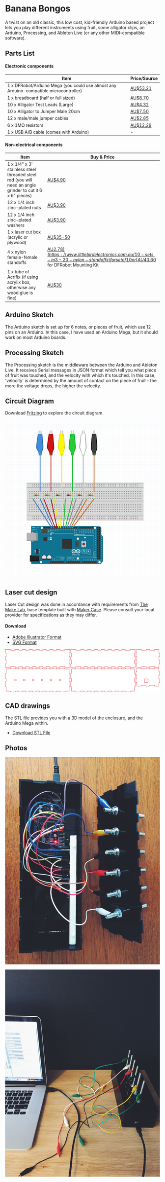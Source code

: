 # Banana Bongos

A twist on an old classic, this low cost, kid-friendly Arduino based project lets you play different instruments using fruit, some alligator clips, an Arduino, Processing, and Ableton Live (or any other MIDI-compatible software).

## Parts List
#### Electronic components

|Item|Price/Source|
|--|--|
| 1 x DFRobot/Arduino Mega (you could use almost any Arduino-compatible microcontroller)| [AU$53.21](https://www.littlebirdelectronics.com.au/dfrobot-mega-2560-v3.0-arduino-mega-2560-r3-compat) |
| 1 x breadboard (half or full sized) | [AU$8.70](https://www.littlebirdelectronics.com.au/full-sized-breadboard) |
| 10 x Alligator Test Leads (Large) | [AU$4.32](https://www.littlebirdelectronics.com.au/alligator-test-leads-multicolored-10-pack) |
10 x Alligator to Jumper Male 20cm | [AU$7.50](https://www.littlebirdelectronics.com.au/alligator-to-jumper-male-20cm-10-pin) |
12 x male/male jumper cables | [AU$2.85](https://www.littlebirdelectronics.com.au/premium-male-male-jumper-wires-20-x-6-150mm) |
6 x 1MΩ resistors | [AU$12.29](https://www.littlebirdelectronics.com.au/resistor-kit-1-4w-500-total) |
1 x USB A/B cable (comes with Arduino) | - |

#### Non-electrical components

|Item|Buy & Price|
|--|--|
1 x 1/4" x 3' stainless steel threaded steel rod (you will need an angle grinder to cut it 6 x 6" pieces) | [AU$4.90](http://www.anzor.com.au/stainless-steel-threaded-rod-studs-allthread/unc-threaded-rod/no-group-selected/114-x-3ft-316-threaded-rod/product) |
12 x 1/4 inch zinc-plated nuts | [AU$3.90](https://www.bunnings.com.au/zenith-1-4-zinc-plated-nyloc-nuts-20-pack_p2420269) |
12 x 1/4 inch zinc-plated washers | [AU$3.90](https://www.bunnings.com.au/zenith-1-4-zinc-plated-machine-washer-45-pack_p2420281) |
1 x laser cut box (acrylic or plywood) | [AU$35-50](http://themakelab.com)|
4 x nylon female-female standoffs | [AU$2.78](https://www.littlebirdelectronics.com.au/10-sets-m3-20-nylon-standoffs) for set of 10 or [AU$43.60](https://www.littlebirdelectronics.com.au/mounting-kit-standoffs) for DFRobot Mounting Kit |
1 x tube of Acrifix (if using acrylix box, otherwise any wood glue is fine) | [AU$30](https://www.pacwestcorp.com.au/acrifix-uv-glue/) |

## Arduino Sketch
The Arduino sketch is set up for 6 notes, or pieces of fruit, which use 12 pins on an Arduino. In this case, I have used an Arduino Mega, but it should work on most Arduino boards.

## Processing Sketch
The Processing sketch is the middleware between the Arduino and Ableton Live. It receives Serial messages in JSON format which tell you what piece of fruit was touched, and the velocity with which it's touched. In this case, 'velocity' is determined by the amount of contact on the piece of fruit - the more the voltage drops, the higher the velocity.

## Circuit Diagram
Download [Fritzing](http://fritzing.org/) to explore the circuit diagram.

![Fritzing](https://github.com/struct78/banana-bongos/raw/develop/images/fritzing.png)

## Laser cut design
Laser Cut design was done in accordance with requirements from [The Make Lab](http://www.themakelab.com/make), base template built with [Maker Case](http://makercase.com). Please consult your local provider for specifications as they may differ.

#### Download
+ [Adobe Illustrator Format](https://github.com/struct78/banana-bongos/raw/develop/laser-cut/box.ai)
+ [SVG Format](https://github.com/struct78/banana-bongos/raw/develop/laser-cut/box.svg)

![Laser Cut](https://github.com/struct78/banana-bongos/raw/develop/images/box.png)

## CAD drawings
The STL file provides you with a 3D model of the enclosure, and the Arduino Mega within.

+ [Download STL File](https://github.com/struct78/banana-bongos/raw/develop/cad/Banana%20Bongos%20Box.stl)

## Photos

![Open](https://github.com/struct78/banana-bongos/raw/develop/images/box-open.jpg)

![Complete](https://github.com/struct78/banana-bongos/raw/develop/images/box-complete.jpg)
